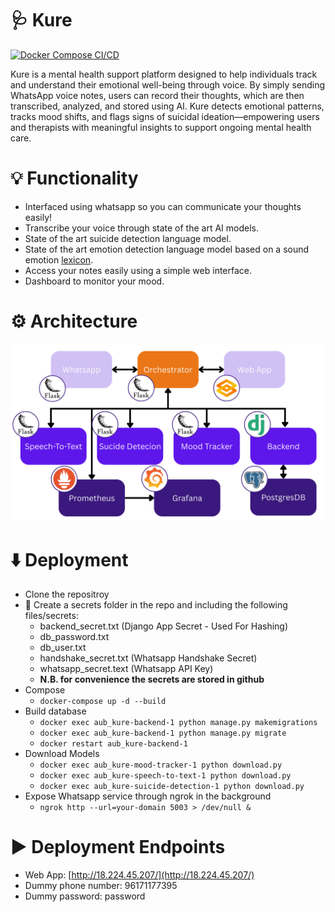 # 🩺 Kure

[![Docker Compose CI/CD](https://github.com/AhmadM-DL/aub_kure/actions/workflows/docker%20build%20and%20compose.yml/badge.svg?branch=main)](https://github.com/AhmadM-DL/aub_kure/actions/workflows/docker%20build%20and%20compose.yml)

Kure is a mental health support platform designed to help individuals track and understand their emotional well-being through voice. By simply sending WhatsApp voice notes, users can record their thoughts, which are then transcribed, analyzed, and stored using AI. Kure detects emotional patterns, tracks mood shifts, and flags signs of suicidal ideation—empowering users and therapists with meaningful insights to support ongoing mental health care.

# 💡 Functionality
   * Interfaced using whatsapp so you can communicate your thoughts easily!
   * Transcribe your voice through state of the art AI models.
   * State of the art suicide detection language model.
   * State of the art emotion detection language model based on a sound emotion [lexicon](https://nrc-publications.canada.ca/eng/view/object/?id=0b6a5b58-a656-49d3-ab3e-252050a7a88c).
   * Access your notes easily using a simple web interface.
   * Dashboard to monitor your mood.

# ⚙️ Architecture
![](https://github.com/AhmadM-DL/aub_kure/blob/main/resources/Kure_Architecture.png?raw=true)

# ⬇️ Deployment
* Clone the repositroy
* 🔐 Create a secrets folder in the repo and including the following files/secrets:
    * backend_secret.txt (Django App Secret - Used For Hashing)
    * db_password.txt
    * db_user.txt 
    * handshake_secret.txt (Whatsapp Handshake Secret)
    * whatsapp_secret.text (Whatsapp API Key)
    * **N.B. for convenience the secrets are stored in github**
* Compose
   * `docker-compose up -d --build`     
* Build database
    * `docker exec aub_kure-backend-1 python manage.py makemigrations`
    * `docker exec aub_kure-backend-1 python manage.py migrate`
    * `docker restart aub_kure-backend-1`
* Download Models
    * `docker exec aub_kure-mood-tracker-1 python download.py`
    * `docker exec aub_kure-speech-to-text-1 python download.py`
    * `docker exec aub_kure-suicide-detection-1 python download.py`
* Expose Whatsapp service through ngrok in the background
    * `ngrok http --url=your-domain 5003 > /dev/null &`

# ▶️ Deployment Endpoints
* Web App: [http://18.224.45.207/](http://18.224.45.207/)
* Dummy phone number: 96171177395
* Dummy password: password 
